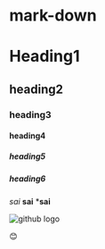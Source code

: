 # mark-down
# Heading1
## heading2
### heading3
#### heading4
##### heading5
##### heading6

*sai*
**sai**
***sai**

![github logo](https://seeklogo.com/images/G/github-logo-5F384D0265-seeklogo.com.png)


:blush:

